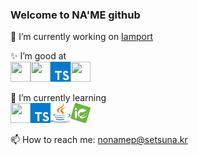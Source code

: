### Welcome to NA'ME github
🔭 I’m currently working on [Iamport](https://github.com/iamport)

✨ I’m good at<br>
<img src="https://raw.githubusercontent.com/gilbarbara/logos/master/logos/nextjs.svg" width="32" height="32" /><img src="https://raw.githubusercontent.com/gilbarbara/logos/master/logos/react.svg" width="32" height="32" /><img src="https://raw.githubusercontent.com/gilbarbara/logos/master/logos/typescript.svg" width="32" height="32" /><img src="https://raw.githubusercontent.com/gilbarbara/logos/master/logos/python.svg" width="32" height="32" />

🌱 I’m currently learning<br>
<img src="https://raw.githubusercontent.com/gilbarbara/logos/master/logos/graphql.svg" width="32" height="32" /><img src="https://raw.githubusercontent.com/gilbarbara/logos/master/logos/typescript.svg" width="32" height="32" /><img src="https://raw.githubusercontent.com/gilbarbara/logos/master/logos/java.svg" width="32" height="32" /><img src="https://raw.githubusercontent.com/gilbarbara/logos/master/logos/spring.svg" width="32" height="32" />

📫 How to reach me: nonamep@setsuna.kr

<!--
**nonameP765/nonameP765** is a  _special_ ✨ repository because its `README.md` (this file) appears on your GitHub profile.

Here are some ideas to get you started:

-->
